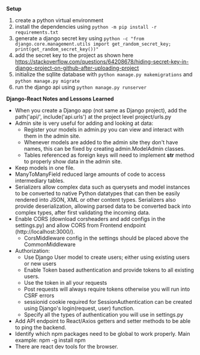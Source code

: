 **Setup**
1) create a python virtual environment
2) install the dependencies using `python -m pip install -r requirements.txt`
3) generate a django secret key using `python -c "from django.core.management.utils import get_random_secret_key; print(get_random_secret_key())"`
4) add the secret key to the project as shown here https://stackoverflow.com/questions/64208678/hiding-secret-key-in-django-project-on-github-after-uploading-project
5) initialize the sqllite database with `python manage.py makemigrations` and `python manage.py migrate`
6) run the django api using `python manage.py runserver`


**Django-React Notes and Lessons Learned**
- When you create a Django app (not same as Django project), add the path('api/', include('api.urls') at the project level project/urls.py
- Admin site is very useful for adding and looking at data:
  - Register your models in admin.py you can view and interact with them in the admin site.
  - Whenever models are added to the admin site they don't have names, this can be fixed by creating admin.ModelAdmin classes.
  - Tables referenced as foreign keys will need to implement __str__ method to properly show data in the admin site.
- Keep models in one file.
- ManyToManyField reduced large amounts of code to access intermediary tables.
- Serializers allow complex data such as querysets and model instances to be converted to native Python datatypes that can then be easily rendered into JSON, XML or other content types. Serializers also provide deserialization, allowing parsed data to be converted back into complex types, after first validating the incoming data.
- Enable CORS (download corsheaders and add configs in the settings.py) and allow CORS from Frontend endpoint (http://localhost:3000/).
  - CorsMiddleware config in the settings should be placed above the CommonMiddleware
- Authorization:
  - Use Django User model to create users; either using existing users or new users
  - Enable Token based authentication and provide tokens to all existing users.
  - Use the token in all your requests
  - Post requests will always require tokens otherwise you will run into CSRF errors
  - sessionid cookie required for SessionAuthentication can be created using Django's login(request, user) function.
  - Specify all the types of authentication you will use in settings.py
- Add API endpoint to React/Axios getters and setter methods to be able to ping the backend.
- Identify which npm packages need to be global to work properly. Main example: npm -g install npm
- There are react dev tools for the browser.
